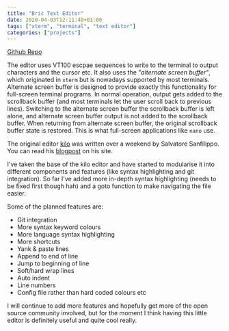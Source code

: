 ```yaml
---
title: "Bric Text Editor"
date: 2020-04-03T12:11:40+01:00
tags: ["xterm", "terminal", "text editor"]
categories: ["projects"]
---
```


[Github Repo](https://github.com/shnupta/bric)

The editor uses VT100 escpae sequences to write to the terminal to output characters and the cursor etc. It also uses the _"alternate screen buffer"_, which originated in `xterm` but is nowadays supported by most terminals. Alternate screen buffer is designed to provide exactly this functionality for full-screen terminal programs. In normal operation, output gets added to the scrollback buffer (and most terminals let the user scroll back to previous lines). Switching to the alternate screen buffer the scrollback buffer is left alone, and alternate screen buffer output is not added to the scrollback buffer. When returning from alternate screen buffer, the original scrollback buffer state is restored. This is what full-screen applications like `nano` use.

The original editor [kilo](https://github.com/antirez/kilo) was written over a weekend by Salvatore Sanfilippo. You can read his [blogpost](http://antirez.com/news/108) on his site.

I've taken the base of the kilo editor and have started to modularise it into different components and features (like syntax highlighting and git integration). So far I've added more in-depth syntax highlighting (needs to be fixed first though hah) and a goto function to make navigating the file easier.

Some of the planned features are:

- Git integration
- More syntax keyword colours
- More language syntax highlighting
- More shortcuts
- Yank & paste lines
- Append to end of line
- Jump to beginning of line
- Soft/hard wrap lines
- Auto indent
- Line numbers
- Config file rather than hard coded colours etc

I will continue to add more features and hopefully get more of the open source community involved, but for the moment I think having this little editor is definitely useful and quite cool really.

